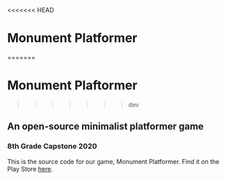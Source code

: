 <<<<<<< HEAD
# Monument Platformer
=======
# Monument Plaftormer
>>>>>>> dev

## An open-source minimalist platformer game

### 8th Grade Capstone 2020

This is the source code for our game, Monument Platformer. Find it on the Play Store [here](https://google.com).
